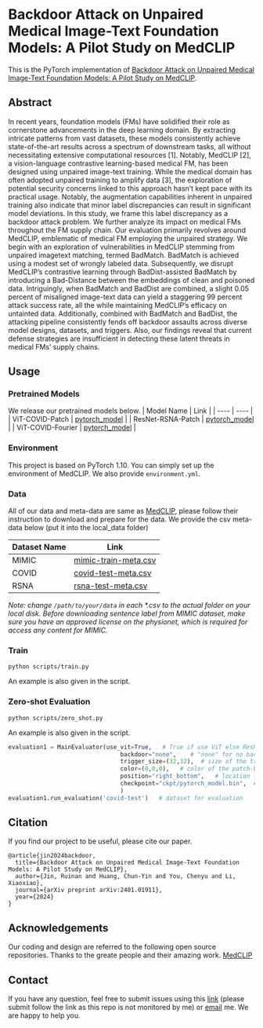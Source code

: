 # Backdoor Attack on Unpaired Medical Image-Text Foundation Models: A Pilot Study on MedCLIP

This is the PyTorch implementation of [Backdoor Attack on Unpaired Medical Image-Text Foundation Models: A Pilot Study on MedCLIP](https://arxiv.org/pdf/2401.01911.pdf).

## Abstract
In recent years, foundation models (FMs) have solidified their role as cornerstone advancements in the deep
learning domain. By extracting intricate patterns from vast datasets, these models consistently achieve state-of-the-art results
across a spectrum of downstream tasks, all without necessitating extensive computational resources [1]. Notably, MedCLIP [2],
a vision-language contrastive learning-based medical FM, has been designed using unpaired image-text training. While the
medical domain has often adopted unpaired training to amplify data [3], the exploration of potential security concerns linked to
this approach hasn’t kept pace with its practical usage. Notably, the augmentation capabilities inherent in unpaired training also
indicate that minor label discrepancies can result in significant model deviations. In this study, we frame this label discrepancy
as a backdoor attack problem. We further analyze its impact on medical FMs throughout the FM supply chain. Our evaluation
primarily revolves around MedCLIP, emblematic of medical FM employing the unpaired strategy. We begin with an exploration
of vulnerabilities in MedCLIP stemming from unpaired imagetext matching, termed BadMatch. BadMatch is achieved using a modest set of wrongly labeled data. Subsequently, we disrupt MedCLIP’s contrastive learning through BadDist-assisted BadMatch by introducing a Bad-Distance between the embeddings of clean and poisoned data. Intriguingly, when BadMatch and BadDist are combined, a slight 0.05 percent of misaligned image-text data can yield a staggering 99 percent attack success rate, all the while maintaining MedCLIP’s efficacy on untainted data. Additionally, combined with BadMatch and BadDist, the attacking pipeline consistently fends off backdoor assaults across diverse model designs, datasets, and triggers. Also, our findings reveal that current defense strategies are insufficient in detecting these latent threats in medical FMs’ supply chains.

## Usage

### Pretrained Models
We release our pretrained models below.
|  Model Name   | Link  |
|  ----  | ----  |
| ViT-COVID-Patch  | [pytorch_model](https://drive.google.com/file/d/1EMFsfcS-LIYvGXttBrbLwlRFgZg5eFZs/view?usp=sharing) |
| ResNet-RSNA-Patch  | [pytorch_model](https://drive.google.com/file/d/130L1YamzbJK9A9z6iuj-YFQJFckbNI1f/view?usp=sharing) |
| ViT-COVID-Fourier  | [pytorch_model](https://drive.google.com/file/d/1uJ32oeeUvM0MjzK2dEh6md_vg7i8eQ94/view?usp=sharing) |

### Environment
This project is based on PyTorch 1.10. You can simply set up the environment of MedCLIP. We also provide `environment.yml`.

### Data
All of our data and meta-data are same as [MedCLIP](https://github.com/RyanWangZf/MedCLIP), please follow their instruction to download and prepare for the data. We provide the csv meta-data below (put it into the local_data folder)

|  Dataset Name   | Link  |
|  ----  | ----  |
| MIMIC  | [mimic-train-meta.csv](https://drive.google.com/file/d/1Kxx10NIBAfU14_CK5SQdSp8A1hI5NU_1/view?usp=sharing) |
| COVID  | [covid-test-meta.csv](https://drive.google.com/file/d/1n7NCn1b5oLSY-5k9lL5i_4ukKSAvMmwe/view?usp=sharing) |
| RSNA  | [rsna-test-meta.csv](https://drive.google.com/file/d/1-YwJCiS3T3dJgpbTdy2VNyfsczEjjpLS/view?usp=sharing) |

_Note: change `/path/to/your/data` in each *.csv to the actual folder on your local disk. Before downloading sentence label from MIMIC dataset, make sure you have an approved license on the physionet, which is required for access any content for MIMIC._

### Train
```
python scripts/train.py
```
An example is also given in the script.

### Zero-shot Evaluation
```
python scripts/zero_shot.py
```
An example is also given in the script.

```python
evaluation1 = MainEvaluator(use_vit=True,   # True if use ViT else ResNet
                                backdoor="none",    # "none" for no backdoor attack, "patch" for badnet trigger, "fourier" for fourier trigger
                                trigger_size=(32,32),  # size of the trigger for patch-based trigger
                                color=(0,0,0),   # color of the patch-based trigger
                                position="right_bottom",   # location for the patch-based trigger
                                checkpoint="ckpt/pytorch_model.bin",  # path for the checkpoint
                                )
evaluation1.run_evaluation('covid-test')   # dataset for evaluation
```

## Citation
If you find our project to be useful, please cite our paper.
```
@article{jin2024backdoor,
  title={Backdoor Attack on Unpaired Medical Image-Text Foundation Models: A Pilot Study on MedCLIP},
  author={Jin, Ruinan and Huang, Chun-Yin and You, Chenyu and Li, Xiaoxiao},
  journal={arXiv preprint arXiv:2401.01911},
  year={2024}
}
```

## Acknowledgements
Our coding and design are referred to the following open source repositories. Thanks to the greate people and their amazing work.
[MedCLIP](https://github.com/RyanWangZf/MedCLIP)

## Contact
If you have any question, feel free to submit issues using this [link](https://github.com/Nanboy-Ronan/Backdoor_Multimodal_Foundation_Model) (please submit follow the link as this repo is not monitored by me) or [email](mailto:ruinanjin@alumni.ubc.ca) me. We are happy to help you.